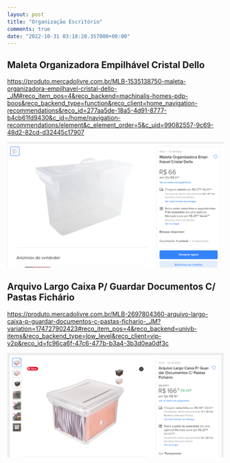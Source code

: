 ```yaml
---
layout: post
title: "Organização Escritório"
comments: true
date: "2022-10-31 03:18:28.357000+00:00"
---
```


## Maleta Organizadora Empilhável Cristal Dello

https://produto.mercadolivre.com.br/MLB-1535138750-maleta-organizadora-empilhavel-cristal-dello-_JM#reco_item_pos=4&reco_backend=machinalis-homes-pdp-boos&reco_backend_type=function&reco_client=home_navigation-recommendations&reco_id=277aa5de-18a5-4d91-8777-b4cb61fd9430&c_id=/home/navigation-recommendations/element&c_element_order=5&c_uid=99082557-9c69-48d2-82cd-d32445c17907

![](/assets/img/1WZwx77dL_4ffbd5288bed6dfee19a1f48d04d75dd.png)

## Arquivo Largo Caixa P/ Guardar Documentos C/ Pastas Fichário

https://produto.mercadolivre.com.br/MLB-2697804360-arquivo-largo-caixa-p-guardar-documentos-c-pastas-fichario-_JM?variation=174727902423#reco_item_pos=4&reco_backend=univb-items&reco_backend_type=low_level&reco_client=vip-v2p&reco_id=fc96ca6f-47c6-477b-b3a4-3b3d0ea0df3c

![](/assets/img/1WZwx77dL_aa5deb1231e77038008a1b39d9692c13.png)


